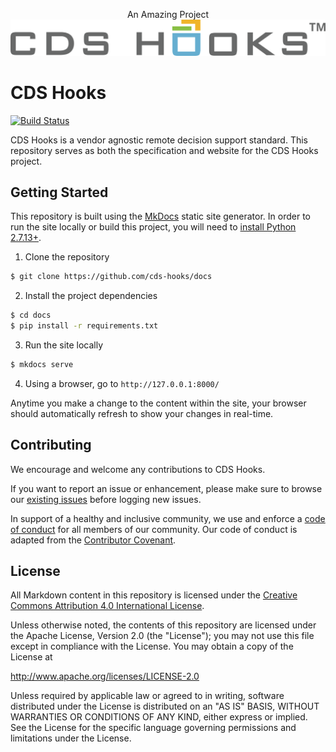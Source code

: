 <p align="center">  An Amazing Project 
  <img src="https://github.com/cds-hooks/docs/raw/master/logo.png">
</p>

# CDS Hooks

[![Build Status](https://api.travis-ci.org/cds-hooks/docs.svg)](https://travis-ci.org/cds-hooks/docs)

CDS Hooks is a vendor agnostic remote decision support standard. This repository serves as both the specification and website for the CDS Hooks project.

## Getting Started

This repository is built using the [MkDocs](http://www.mkdocs.org/) static site generator. In order to run the site locally or build this project, you will need to [install Python 2.7.13+](http://docs.python-guide.org/en/latest/starting/installation/).

1. Clone the repository

```sh
$ git clone https://github.com/cds-hooks/docs
```

2. Install the project dependencies

```sh
$ cd docs
$ pip install -r requirements.txt
```

3. Run the site locally

```sh
$ mkdocs serve
```

4. Using a browser, go to `http://127.0.0.1:8000/`

Anytime you make a change to the content within the site, your browser should automatically refresh to show your changes in real-time.

## Contributing

We encourage and welcome any contributions to CDS Hooks.

If you want to report an issue or enhancement, please make sure to browse our [existing issues](https://github.com/cds-hooks/docs/issues) before logging new issues.

In support of a healthy and inclusive community, we use and enforce a [code of conduct](./CODE_OF_CONDUCT.md) for all members of our community. Our code of conduct is adapted from the [Contributor Covenant](http://contributor-covenant.org/).

## License

All Markdown content in this repository is licensed under the [Creative Commons Attribution 4.0 International License](https://creativecommons.org/licenses/by/4.0/).

Unless otherwise noted, the contents of this repository
are licensed under the Apache License, Version 2.0 (the "License");
you may not use this file except in compliance with the License.
You may obtain a copy of the License at

   http://www.apache.org/licenses/LICENSE-2.0

Unless required by applicable law or agreed to in writing, software
distributed under the License is distributed on an "AS IS" BASIS,
WITHOUT WARRANTIES OR CONDITIONS OF ANY KIND, either express or implied.
See the License for the specific language governing permissions and
limitations under the License.
